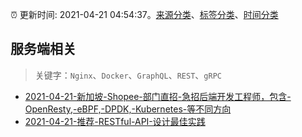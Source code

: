 :alarm_clock: 更新时间: 2021-04-21 04:54:37。[来源分类](../README.md)、[标签分类](../TAGS.md)、[时间分类](../TIMELINE.md)

## 服务端相关


> 关键字：`Nginx`、`Docker`、`GraphQL`、`REST`、`gRPC`



- [2021-04-21-新加坡-Shopee-部门直招-急招后端开发工程师，包含-OpenResty,-eBPF,-DPDK,-Kubernetes-等不同方向](https://www.v2ex.com/t/772121) 
- [2021-04-21-推荐-RESTful-API-设计最佳实践](https://toutiao.io/k/4zqz7k1) 
